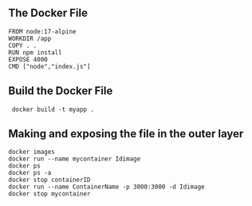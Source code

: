 ## The Docker File
```
FROM node:17-alpine
WORKDIR /app
COPY . .
RUN npm install
EXPOSE 4000
CMD ["node","index.js"]
```

## Build the Docker File
```
 docker build -t myapp .
```
## Making and exposing the file in the outer layer
```
docker images
docker run --name mycontainer Idimage
docker ps
docker ps -a
docker stop containerID
docker run --name ContainerName -p 3000:3000 -d Idimage
docker stop mycontainer

```
